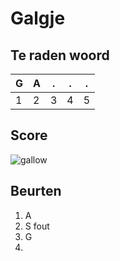 # Galgje

## Te raden woord

|G|A|.|.|.|
|-|-|-|-|-|
|1|2|3|4|5|

## Score
![gallow](./images/2.png)

## Beurten
1. A
2. S fout
3. G
4. 